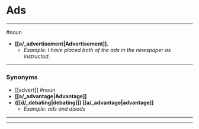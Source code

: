 # Ads
---
#noun
- **[[a/_advertisement|Advertisement]].**
	- _Example: I have placed both of the ads in the newspaper as instructed._
---
### Synonyms
- [[advert]]
#noun
- **[[a/_advantage|Advantage]]**
- **([[d/_debating|debating]]) [[a/_advantage|advantage]]**
	- _Example: ads and disads_
---
---
